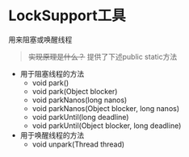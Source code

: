 # LockSupport工具

用来阻塞或唤醒线程

> ~~实现原理是什么？~~
提供了下述public static方法
* 用于阻塞线程的方法
    * void park()
    * void park(Object blocker)
    * void parkNanos(long nanos)
    * void parkNanos(Object blocker, long nanos)
    * void parkUntil(long deadline)
    * void parkUntil(Object blocker, long deadline)
* 用于唤醒线程的方法
    * void unpark(Thread thread)



